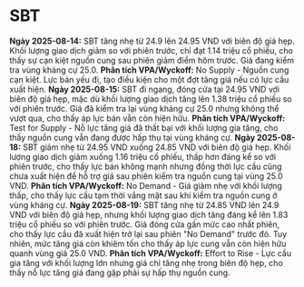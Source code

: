 # SBT

**Ngày 2025-08-14:** SBT tăng nhẹ từ 24.9 lên 24.95 VND với biên độ giá hẹp. Khối lượng giao dịch giảm so với phiên trước, chỉ đạt 1.14 triệu cổ phiếu, cho thấy sự cạn kiệt nguồn cung sau phiên giảm điểm hôm trước. Giá đang kiểm tra vùng kháng cự 25.0. **Phân tích VPA/Wyckoff:** No Supply - Nguồn cung cạn kiệt. Lực bán yếu đi, tạo điều kiện cho một đợt tăng giá nếu có lực cầu xuất hiện.
**Ngày 2025-08-15:** SBT đi ngang, đóng cửa tại 24.95 VND với biên độ giá hẹp, mặc dù khối lượng giao dịch tăng lên 1.38 triệu cổ phiếu so với phiên trước. Giá đã kiểm tra lại vùng kháng cự 25.0 nhưng không thể vượt qua, cho thấy áp lực bán vẫn còn hiện hữu. **Phân tích VPA/Wyckoff:** Test for Supply - Nỗ lực tăng giá đã thất bại với khối lượng gia tăng, cho thấy nguồn cung vẫn đang được hấp thụ tại vùng kháng cự.
**Ngày 2025-08-18:** SBT giảm nhẹ từ 24.95 VND xuống 24.85 VND với biên độ giá hẹp. Khối lượng giao dịch giảm xuống 1.16 triệu cổ phiếu, thấp hơn đáng kể so với phiên trước, cho thấy lực bán không mạnh nhưng đồng thời lực cầu cũng chưa xuất hiện để hỗ trợ giá sau phiên kiểm tra nguồn cung tại vùng 25.0 VND. **Phân tích VPA/Wyckoff:** No Demand - Giá giảm nhẹ với khối lượng thấp, cho thấy lực cầu tạm thời vắng mặt sau khi kiểm tra nguồn cung ở vùng kháng cự.
**Ngày 2025-08-19:** SBT tăng nhẹ từ 24.85 VND lên 24.9 VND với biên độ giá hẹp, nhưng khối lượng giao dịch tăng đáng kể lên 1.83 triệu cổ phiếu so với phiên trước. Giá đóng cửa gần mức cao nhất phiên, cho thấy lực cầu đã xuất hiện trở lại sau phiên "No Demand" trước đó. Tuy nhiên, mức tăng giá còn khiêm tốn cho thấy áp lực cung vẫn còn hiện hữu quanh vùng giá 25.0 VND. **Phân tích VPA/Wyckoff:** Effort to Rise - Lực cầu gia tăng với khối lượng lớn nhưng giá chỉ tăng nhẹ trong biên độ hẹp, cho thấy nỗ lực tăng giá đang gặp phải sự hấp thụ nguồn cung.
